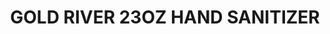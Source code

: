 ---
title: GOLD RIVER 23OZ HAND SANITIZER
price: '25.00'
img: '/img/spirits/23oz_hand_sanitizer.jpg'
button-img: '/img/logos-icons/cart.png'
button: curbside pickup
list: whiskey
---